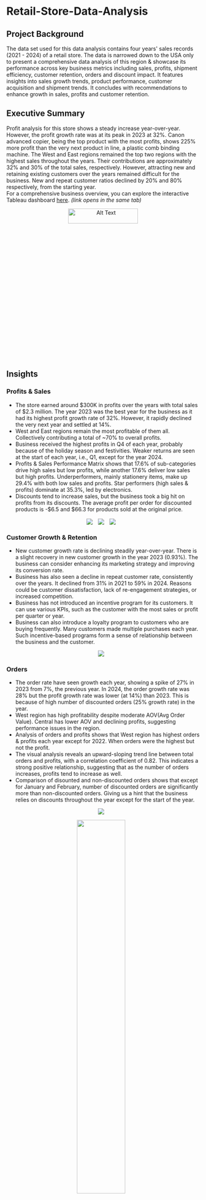 # Retail-Store-Data-Analysis
## Project Background
The data set used for this data analysis contains four years' sales records (2021 - 2024) of a retail store. The data is narrowed down to the USA only to present a comprehensive data analysis of this region & showcase its performance across key business metrics including sales, profits, shipment efficiency, customer retention, orders and discount impact. It features insights into sales growth trends, product performance, customer acquisition and shipment trends. It concludes with recommendations to enhance growth in sales, profits and customer retention.
## Executive Summary
Profit analysis for this store shows a steady increase year-over-year. However, the profit growth rate was at its peak in 2023 at 32%. Canon advanced copier, being the top product with the most profits, shows 225% more profit than the very next product in line, a plastic comb binding machine. The West and East regions remained the top two regions with the highest sales throughout the years. Their contributions are approximately 32% and 30% of the total sales, respectively. However, attracting new and retaining existing customers over the years remained difficult for the business. New and repeat customer ratios declined by 20% and 80% respectively, from the starting year.<br/>
For a comprehensive business overview, you can explore the interactive Tableau dashboard <a href="https://public.tableau.com/views/RetailShop-ExecutiveSummary/ExecutiveSummary?:language=en-GB&:sid=&:redirect=auth&:display_count=n&:origin=viz_share_link">here</a>. <i>(link opens in the same tab)</i>

<p align="center">
    <img align="center" src="images/dashboard.png" alt="Alt Text" style="width:60%; height:10%;"/>
</p>

## Insights
### Profits & Sales
- The store earned around $300K in profits over the years with total sales of $2.3 million. The year 2023 was the best year for the business as it had its highest profit growth rate of 32%. However, it rapidly declined the very next year and settled at 14%.
- West and East regions remain the most profitable of them all. Collectively contributing a total of ~70% to overall profits.
- Business received the highest profits in Q4 of each year, probably because of the holiday season and festivities. Weaker returns are seen at the start of each year, i.e., Q1, except for the year 2024.
- Profits & Sales Performance Matrix shows that 17.6% of sub-categories drive high sales but low profits, while another 17.6% deliver low sales but high profits. Underperformers, mainly stationery items, make up 29.4% with both low sales and profits. Star performers (high sales & profits) dominate at 35.3%, led by electronics.
- Discounts tend to increase sales, but the business took a big hit on profits from its discounts. The average profit per order for discounted products is -$6.5 and $66.3 for products sold at the original price.

<p align="center">
    <img align="center" src="images/CategoriesSummary.png" style="margin-right: 10px;"/>
    <img align="center" src="images/QtrProfits.png" style="margin-right: 10px;"/>
    <img align="center" src="images/CatsPerfMatrix.png" style="margin-right: 10px;"/>
</p>

### Customer Growth & Retention
- New customer growth rate is declining steadily year-over-year. There is a slight recovery in new customer growth in the year 2023 (0.93%). The business can consider enhancing its marketing strategy and improving its conversion rate.
- Business has also seen a decline in repeat customer rate, consistently over the years. It declined from 31% in 2021 to 59% in 2024. Reasons could be customer dissatisfaction, lack of re-engagement strategies, or increased competition.
- Business has not introduced an incentive program for its customers. It can use various KPIs, such as the customer with the most sales or profit per quarter or year.
- Business can also introduce a loyalty program to customers who are buying frequently. Many customers made multiple purchases each year. Such incentive-based programs form a sense of relationship between the business and the customer.

<p align="center">
    <img align="center" src="images/Customers.png" style="margin-right: 10px;"/>
</p>

### Orders
- The order rate have seen growth each year, showing a spike of 27% in 2023 from 7%, the previous year. In 2024, the order growth rate was 28% but the profit growth rate was lower (at 14%) than 2023. This is because of high number of discounted orders (25% growth rate) in the year.
- West region has high profitability despite moderate AOV(Avg Order Value). Central has lower AOV and declining profits, suggesting performance issues in the region.
- Analysis of orders and profits shows that West region has highest orders & profits each year except for 2022. When orders were the highest but not the profit.
- The visual analysis reveals an upward-sloping trend line between total orders and profits, with a correlation coefficient of 0.82. This indicates a strong positive relationship, suggesting that as the number of orders increases, profits tend to increase as well.
- Comparison of disounted and non-discounted orders shows that except for January and February, number of discounted orders are significantly more than non-discounted orders. Giving us a hint that the business relies on discounts throughout the year except for the start of the year. 
  
<p align="center">
  <img src="images/OrdersProfits&Trend.png" style="margin-right: 10px;"/>
</p>
<p align="center">
  <img src="images/DiscountNoDiscount.png" style="margin-right: 10px; width: 50%"/>
</p>

### Shipment
- Most of the customers preferred to choose "Standard Class" as the shipment method across all regions for each year.
- Early shipments are observed only in Standard Class (69.7%) and Second Class (38.9%), while no other shipping methods record early deliveries. This suggests operational efficiency is skewed toward specific shipping modes, potentially creating inconsistent customer experiences across delivery options.
- The business needs drastic improvement in it's shipping process. Data shows that between 25% and 28% of the orders are shipped late every year and it has increased in the last year. This weakens the positive impact of early shipment percentage (~50% yearly). Each region is showing increase in late shipment, atleast for the last year of the business, 2024.
- There is an enormous difference in shipping efficiency among various shipping methods. Business has seen between 84% to 77% orders shipping late for "First Class" shipping method throughout the four(4) years and between 2% to ~6% for "Same day" method. The other two shipping methods i.e. Standard & Second class, are in between.
- 
<p align="center">
  <img src="images/EarlyLateShip.png" style="margin-right: 10px;"/>
</p>
<p align="center">
  <img src="images/LateShipTrend.png" style="margin-right: 10px;"/>
</p>

### Products
- Sales for the three categories i.e. electronics, home interiors and stationery, are quite close to one another. The most contribution is by electronics at 36.4%, followed by home interiors (32.3%) and stationery (31.3%).
- More than half of the products in the data belong to the stationery category (57%). However, electronics make half of the overall profit (50.7%).
- The business is launching fewer new products each year in any category, with most falling in the bottom 50% of sales, except one in the electronics category. This reliance on older products may stabilize sales, it also underscores the need to boost innovation and marketing for new products to reap sales benefits in the years to come.
- The products portfolio is weighted toward Growth-stage products (30%), signaling expansion potential, while a sizable share is in Decline or Discontinued stage (38%), highlighting risk of product churn. Reactivated items (17%) show promise but the low Maturity share (2%) suggests limited long-term stability. Nearly 10% unclassified products indicate gaps in lifecycle visibility.
- Many products sell strongly without discounts. However, the 20% discount consistently drives higher order volumes across categories. This suggests an optimal balance between boosting sales and maintaining profitability. Deep discounts of 50% and more, appear in each category. This signals weak demand or inventory issues, which raises the risk of margin erosion.

<p align="center">
    <img src="images/CategoriesSummary.png" style="margin-right: 10px;"/>
</p>
<p align="center">
    <img src="images/NewProductsAndPLC.png" style="margin-right: 10px;"/>
</p>
<p align="center">
    <img src="images/SubCatsOrdersDiscounts.png" style="margin-right: 10px;"/>
</p>

### Recommendations
#### Products
- Focus on margin improvement for high-sales/low-profit sub-categories, streamline or reposition underperformers, and continue investing in electronics and other star performers to sustain growth.
- Reassess discounting policies by limiting deep discounts to slow-moving inventory only and prioritize margin-protection strategies on strong sellers. Introduce data-driven, targeted promotions to boost sales without eroding overall profitability.
- Prioritize scaling Growth products, review Decline/Discontinued items for pruning or repositioning, and strengthen monitoring of reactivated and unclassified products to capture hidden opportunities.
- Limit unnecessary discounts on products with proven no-discount demand to protect profitability.
- Standardize the 20% discount level as a benchmark for promotional campaigns.
- Evaluate logistics processes for First Class and Same Day shipping to identify bottlenecks and explore strategies to standardize early or on-time deliveries across all shipment modes."
### Caveats
- The dataset does not explicitly distinguish between new and existing products. For this analysis, products were classified as “new” in the year of their first recorded order. This approach assumes that the year of first order of a product is the introduction year of that product, which may not always reflect the actual launch year.

